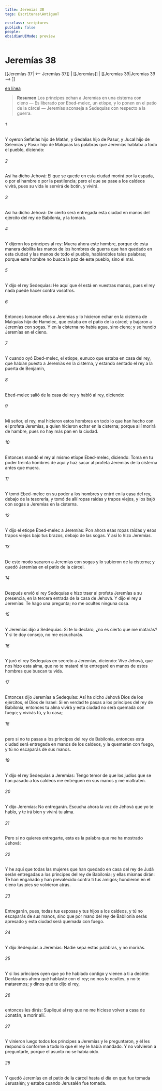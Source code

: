 ```yaml
---
title: Jeremías 38
tags: Escrituras\AntiguoT

cssclass: scriptures
publish: false
people:
obsidianUIMode: preview
---
```


# Jeremías 38
[[Jeremías 37| <-- Jeremías 37]] | [[Jeremías]] | [[Jeremías 39|Jeremías 39 --> ]]

[en línea](https://churchofjesuschrist.org/study/scriptures/ot/jer/38?lang=spa)

> __Resumen__
Los príncipes echan a Jeremías en una cisterna con cieno — Es liberado por Ebed-melec, un etíope, y lo ponen en el patio de la cárcel — Jeremías aconseja a Sedequías con respecto a la guerra.

###### 1 
Y oyeron Sefatías hijo de Matán, y Gedalías hijo de Pasur, y Jucal hijo de Selemías y Pasur hijo de Malquías las palabras que Jeremías hablaba a todo el pueblo, diciendo:

###### 2 
Así ha dicho Jehová: El que se quede en esta ciudad morirá por la espada, o por el hambre o por la pestilencia; pero el que se pase a los caldeos vivirá, pues su vida le servirá de botín, y vivirá.

###### 3 
Así ha dicho Jehová: De cierto será entregada esta ciudad en manos del ejército del rey de Babilonia, y la tomará.

###### 4 
Y dijeron los príncipes al rey: Muera ahora este hombre, porque de esta manera debilita las manos de los hombres de guerra que han quedado en esta ciudad y las manos de todo el pueblo, hablándoles tales palabras; porque este hombre no busca la paz de este pueblo, sino el mal.

###### 5 
Y dijo el rey Sedequías: He aquí que él está en vuestras manos, pues el rey nada puede hacer contra vosotros.

###### 6 
Entonces tomaron ellos a Jeremías y lo hicieron echar en la cisterna de Malquías hijo de Hamelec, que estaba en el patio de la cárcel; y bajaron a Jeremías con sogas. Y en la cisterna no había agua, sino cieno; y se hundió Jeremías en el cieno.

###### 7 
Y cuando oyó Ebed-melec, el etíope, eunuco que estaba en casa del rey, que habían puesto a Jeremías en la cisterna, y estando sentado el rey a la puerta de Benjamín,

###### 8 
Ebed-melec salió de la casa del rey y habló al rey, diciendo:

###### 9 
Mi señor, el rey, mal hicieron estos hombres en todo lo que han hecho con el profeta Jeremías, a quien hicieron echar en la cisterna; porque allí morirá de hambre, pues no hay más pan en la ciudad.

###### 10 
Entonces mandó el rey al mismo etíope Ebed-melec, diciendo: Toma en tu poder treinta hombres de aquí y haz sacar al profeta Jeremías de la cisterna antes que muera.

###### 11 
Y tomó Ebed-melec en su poder a los hombres y entró en la casa del rey, debajo de la tesorería, y tomó de allí ropas raídas y trapos viejos, y los bajó con sogas a Jeremías en la cisterna.

###### 12 
Y dijo el etíope Ebed-melec a Jeremías: Pon ahora esas ropas raídas y esos trapos viejos bajo tus brazos, debajo de las sogas. Y así lo hizo Jeremías.

###### 13 
De este modo sacaron a Jeremías con sogas y lo subieron de la cisterna; y quedó Jeremías en el patio de la cárcel.

###### 14 
Después envió el rey Sedequías e hizo traer al profeta Jeremías a su presencia, en la tercera entrada de la casa de Jehová. Y dijo el rey a Jeremías: Te hago una pregunta; no me ocultes ninguna cosa.

###### 15 
Y Jeremías dijo a Sedequías: Si te lo declaro, ¿no es cierto que me matarás? Y si te doy consejo, no me escucharás.

###### 16 
Y juró el rey Sedequías en secreto a Jeremías, diciendo: Vive Jehová, que nos hizo esta alma, que no te mataré ni te entregaré en manos de estos hombres que buscan tu vida.

###### 17 
Entonces dijo Jeremías a Sedequías: Así ha dicho Jehová Dios de los ejércitos, el Dios de Israel: Si en verdad te pasas a los príncipes del rey de Babilonia, entonces tu alma vivirá y esta ciudad no será quemada con fuego; y vivirás tú, y tu casa;

###### 18 
pero si no te pasas a los príncipes del rey de Babilonia, entonces esta ciudad será entregada en manos de los caldeos, y la quemarán con fuego, y tú no escaparás de sus manos.

###### 19 
Y dijo el rey Sedequías a Jeremías: Tengo temor de que los judíos que se han pasado a los caldeos me entreguen en sus manos y me maltraten.

###### 20 
Y dijo Jeremías: No  entregarán. Escucha ahora la voz de Jehová que yo te hablo, y te irá bien y vivirá tu alma.

###### 21 
Pero si no quieres entregarte, esta es la palabra que me ha mostrado Jehová:

###### 22 
Y he aquí que todas las mujeres que han quedado en casa del rey de Judá serán entregadas a los príncipes del rey de Babilonia; y ellas mismas dirán: Te han engañado y han prevalecido contra ti tus amigos; hundieron en el cieno tus pies  se volvieron atrás.

###### 23 
Entregarán, pues, todas tus esposas y tus hijos a los caldeos, y tú no escaparás de sus manos, sino que por mano del rey de Babilonia serás apresado y esta ciudad será quemada con fuego.

###### 24 
Y dijo Sedequías a Jeremías: Nadie sepa estas palabras, y no morirás.

###### 25 
Y si los príncipes oyen que yo he hablado contigo y vienen a ti a decirte: Decláranos ahora qué hablaste con el rey; no nos lo ocultes, y no te mataremos; y dinos qué te dijo el rey,

###### 26 
entonces les dirás: Supliqué al rey que no me hiciese volver a casa de Jonatán, a morir allí.

###### 27 
Y vinieron luego todos los príncipes a Jeremías y le preguntaron, y él les respondió conforme a todo lo que el rey le había mandado. Y no volvieron a preguntarle, porque el asunto no se había oído.

###### 28 
Y quedó Jeremías en el patio de la cárcel hasta el día en que fue tomada Jerusalén; y  estaba cuando Jerusalén fue tomada.

